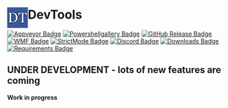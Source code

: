# <img src="/Docs/Logo/logo.png" alt="Logo" width="48" align="left"/>  DevTools

[![Appveyor Badge][appveyor-badge]][appveyor-status]
[![Powershellgallery Badge][psgallery-badge]][psgallery-status]
[![GitHub Release Badge][release-badge]][release-status]
[![WMF Badge][wmf-badge]][wmf-status]
[![StrictMode Badge][strictmode-badge]][strictmode-status]
[![Discord Badge][discord-badge]][discord-status]
[![Downloads Badge][downloads-badge]][downloads-status]
[![Requirements Badge][requirements-badge]][requirements-status]

## UNDER DEVELOPMENT - lots of new features are coming

**Work in progress**

[appveyor-badge]: https://ci.appveyor.com/api/projects/status/github/g8tguy/DevTools?svg=true
[appveyor-status]: https://ci.appveyor.com/project/g8tguy/devtools

[psgallery-badge]: https://cdn.rawgit.com/g8tguy/DevTools/master/Docs/Badges/ps-gallery-1.1.8.svg
[psgallery-status]: https://www.powershellgallery.com/packages/DevTools/1.1.8

[release-badge]: https://cdn.rawgit.com/g8tguy/DevTools/master/Docs/Badges/release.svg
[release-status]: https://github.com/g8tguy/DevTools/releases/latest

[wmf-badge]: https://cdn.rawgit.com/g8tguy/DevTools/master/Docs/Badges/wmf.svg
[wmf-status]: https://msdn.microsoft.com/en-us/powershell/wmf/readme

[strictmode-badge]: https://cdn.rawgit.com/g8tguy/DevTools/master/Docs/Badges/strictmode.svg
[strictmode-status]: https://msdn.microsoft.com/en-us/powershell/reference/5.1/microsoft.powershell.core/set-strictmode

[discord-badge]: https://cdn.rawgit.com/g8tguy/DevTools/master/Docs/Badges/discord-chat.svg
[discord-status]: https://discord.gg/qQAmdDK

[downloads-badge]: https://cdn.rawgit.com/g8tguy/DevTools/master/Docs/Badges/downloads136.svg
[downloads-status]: https://www.powershellgallery.com/packages/DevTools

[requirements-badge]: https://cdn.rawgit.com/g8tguy/DevTools/master/Docs/Badges/req-false.svg
[requirements-status]: https://github.com/g8tguy/DevTools/blob/master/DevTools.psd1
